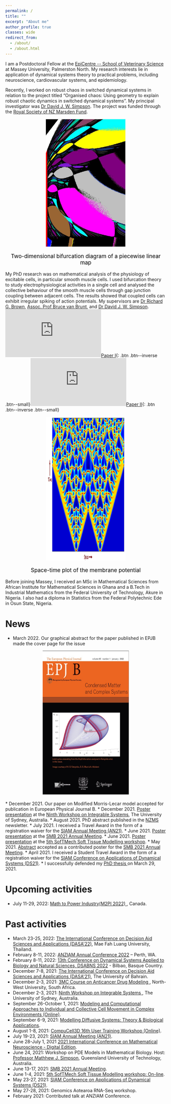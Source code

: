 ```yaml
---
permalink: /
title: ""
excerpt: "About me"
author_profile: true
classes: wide
redirect_from: 
  - /about/
  - /about.html
---
```

I am a Postdoctoral Fellow at the <a href="https://www.massey.ac.nz/massey/learning/departments/centres-research/epicentre/epicentre_home.cfm">EpiCentre -- School of Veterinary Science</a> at Massey University, Palmerston North. My research interests lie in application of dynamical systems theory to practical problems, including neuroscience, cardiovascular systems, and epidemiology. 

Recently, I worked on robust chaos in switched dynamical systems in relation to the project titled “Organised chaos: Using geometry to explain robust chaotic dynamics in switched dynamical systems”. My principal investigator was <a href="https://www.massey.ac.nz/~djwsimps/">Dr David J. W. Simpson</a>. The project was funded through the <a href="https://www.royalsociety.org.nz/what-we-do/funds-and-opportunities/marsden/awarded-grants/marsden-fund-awards-2018/">Royal Society of NZ Marsden Fund</a>. 

<style>     
.content {
  max-width: 500px;
  margin: auto;
}
</style>

<body>
 <div style="text-align:center">
  <div class="container">
   <img src="images/Capture1.JPG"  height="400" width="250"/> 
           <p style="color:black;font-size:17px;">Two-dimensional bifurcation diagram of a piecewise linear map</p>
  </div>
</div>
</body>

My PhD research was on mathematical analysis of the physiology of excitable cells, in particular smooth muscle cells. I used bifurcation theory to study electrophysiological activities in a single cell and analysed the collective behaviour of the smooth muscle cells through gap junction coupling between adjacent cells. The results showed that coupled cells can exhibit irregular spiking of action potentials. My supervisors are <a href="https://www.massey.ac.nz/massey/expertise/profile.cfm?stref=630350">Dr Richard G. Brown</a>, <a href="https://www.massey.ac.nz/massey/expertise/profile.cfm?stref=767130">Assoc. Prof Bruce van Brunt</a>, and <a href="https://www.massey.ac.nz/~djwsimps/">Dr David J. W. Simpson</a>. <embed src="https://hamfat.github.io/files/HariDaB_2020.pdf" type="application/pdf" />[Paper I](https://hamfat.github.io/files/HaRiDaB_2020.pdf){: .btn .btn--inverse .btn--small}<embed src="https://hamfat.github.io/files/BMB_II.pdf" type="application/pdf" />[Paper II](https://hamfat.github.io/files/BMB_II.pdf){: .btn .btn--inverse .btn--small}
<body>
 <div style="text-align:center">
  <div class="container">
   <img src="images/patt1.JPG"  height="450" width="250"/> 
           <p style="color:black;font-size:17px;">Space-time plot of the membrane potential</p>
  </div>
</div>
</body>

Before joining Massey, I received an MSc in Mathematical Sciences from African Institute for Mathematical Sciences in Ghana and a B.Tech in Industrial Mathematics from the Federal University of Technology, Akure in Nigeria. I also had a diploma in Statistics from the Federal Polytechnic Ede in Osun State, Nigeria.  

News  
===
* March 2022. Our graphical abstract for the paper published in EPJB made the cover page for the issue 
<body>
 <div style="text-align:center">
  <div class="container">
   <img src="images/epjb.jpg"  height="450" width="270"/> 
           <p style="color:black;font-size:17px;"></p>
  </div>
</div>
</body>
* December 2021. Our paper on Modified Morris-Lecar model accepted for publication in European Physical Journal B.
* December 2021. <a href="https://www.maths.usyd.edu.au/u/integrable/posters/fatoyimbo.pdf">Poster presentation</a> at the <a href="https://www.maths.usyd.edu.au/u/integrable/index.html">Ninth Workshop on Integrable Systems</a>, The University of Sydney, Australia. 
* August 2021. PhD abstract published in the <a href="http://nzmathsoc.org.nz/downloads/newsletters/NZMSnews142_Aug2021.pdf?t=1630274000"> NZMS</a> newsletter.
* July 2021. I received a Travel Award in the form of a registration waiver for the <a href="https://www.siam.org/conferences/cm/conference/an21"> SIAM Annual Meeting (AN21)</a>.
* June 2021. <a href="http://schedule.smb2021.org/NEUR/NEUR-PS03-NEUR-3.html">Poster presentation</a> at the <a href="https://www.smb2021.org/home">SMB 2021 Annual Meeting</a>. 
* June 2021. <a href="https://twitter.com/SofTMech/status/1400117375538761735">Poster presentation</a> at the <a href="http://www.softmech.org/events/headline_791379_en.html">5th SofTMech Soft Tissue Modelling workshop</a>. 
* May 2021. <a href="http://schedule.smb2021.org/NEUR/NEUR-PS03-NEUR-3.html">Abstract</a> accepted as a contributed poster for the <a href="https://www.smb2021.org/home">SMB 2021 Annual Meeting</a>.
* April 2021. I received a Student Travel Award in the form of a registration waiver for the <a href="https://www.siam.org/conferences/cm/conference/ds21"> SIAM Conference on Applications of Dynamical Systems (DS21)</a>.
* I successfully defended my <a href="https://twitter.com/rgbrown/status/1376367443963117574"> PhD thesis </a> on March 29, 2021. 

Upcoming activities
===
* July 11-29, 2022: <a href="[https://dasa22.mfu.ac.th/](https://m2pi.ca/)"> Math to Power Industry(M2PI 2022) </a>, Canada.  

Past activities
===
* March 23-25, 2022: <a href="https://dasa22.mfu.ac.th/"> The International Conference on Decision Aid Sciences and Applications (DASA'22)</a>, Mae Fah Luang University, Thailand.
* February 8-11, 2022: <a href="https://anziam2022.com.au/"> ANZIAM Annual Conference 2022</a> – Perth, WA.
* February 8-11, 2022: <a href="https://sites.google.com/view/dsabns2022/home?authuser=0"> 13th Conference on Dynamical Systems Applied to Biology and Natural Sciences, DSABNS 2022</a> - Bilbao, Basque Country.
* December 7-8, 2021: <a href="https://dasa21.uob.edu.bh/"> The International Conference on Decision Aid Sciences and Applications (DASA'21)</a>, The University of Bahrain.
* December 2-3, 2021: <a href="http://natural-sciences.nwu.ac.za/paa/3MC-Course"> 3MC Course on Anticancer Drug Modeling </a>, North-West University, South Africa.
* December 2-3, 2021: <a href="https://www.maths.usyd.edu.au/u/integrable/index.html"> Ninth Workshop on Integrable Systems </a>, The University of Sydney, Australia.
* September 26-October 1, 2021: <a href="http://www.birs.ca/events/2021/5-day-workshops/21w5225/participants"> Modeling and Computational Approaches to Individual and Collective Cell Movement in Complex Environments (Online)</a>.
* September 6-9, 2021: <a href="https://sites.google.com/view/modis2021/home-page?authuser=0"> Modelling Diffusive Systems: Theory & Biological Applications</a>.  
* August 1-8, 2021: <a href="https://compucell3d.org/Workshop21"> CompuCell3D 16th User Training Workshop (Online)</a>.
* July 19-23, 2021: <a href="https://www.siam.org/conferences/cm/conference/an21"> SIAM Annual Meeting (AN21)</a>.
* June 28-July 1, 2021 <a href="https://www.danieleavitabile.com/icmns2021digital/">2021 International Conference on Mathematical Neuroscience - Digital Edition</a>.
* June 24, 2021: Workshop on PDE Models in Mathematical Biology. Host: <a href="http://www.mj-simpson.com/workshop.html">Professor Mathhew J. Simpson</a>, Queensland University of Technology, Australia.
* June 13-17, 2021: <a href="https://www.smb2021.org/home">SMB 2021 Annual Meeting</a>. 
* June 1-4, 2021: <a href="http://www.softmech.org/events/headline_791379_en.html">5th SofTMech Soft Tissue Modelling workshop: On-line</a>. 
* May 23-27, 2021: <a href="https://www.siam.org/conferences/cm/conference/ds21"> SIAM Conference on Applications of Dynamical Systems (DS21)</a>.
* May 27-28, 2021: Genomics Aotearoa RNA-Seq workshop.
* February 2021: Contributed talk at ANZIAM Conference.




